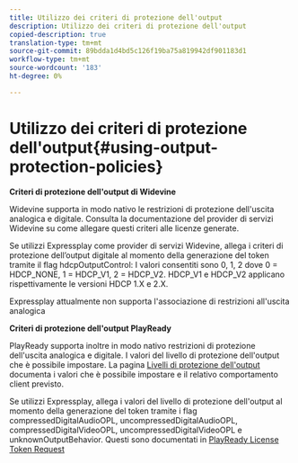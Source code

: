 ```yaml
---
title: Utilizzo dei criteri di protezione dell'output
description: Utilizzo dei criteri di protezione dell'output
copied-description: true
translation-type: tm+mt
source-git-commit: 89bdda1d4bd5c126f19ba75a819942df901183d1
workflow-type: tm+mt
source-wordcount: '183'
ht-degree: 0%

---
```



# Utilizzo dei criteri di protezione dell&#39;output{#using-output-protection-policies}

**Criteri di protezione dell&#39;output di Widevine**

Widevine supporta in modo nativo le restrizioni di protezione dell&#39;uscita analogica e digitale. Consulta la documentazione del provider di servizi Widevine su come allegare questi criteri alle licenze generate.

Se utilizzi Expressplay come provider di servizi Widevine, allega i criteri di protezione dell’output digitale al momento della generazione del token tramite il flag hdcpOutputControl:
I valori consentiti sono 0, 1, 2 dove 0 = HDCP_NONE, 1 = HDCP_V1, 2 = HDCP_V2. HDCP_V1 e HDCP_V2 applicano rispettivamente le versioni HDCP 1.X e 2.X.

Expressplay attualmente non supporta l&#39;associazione di restrizioni all&#39;uscita analogica

**Criteri di protezione dell&#39;output PlayReady**

PlayReady supporta inoltre in modo nativo restrizioni di protezione dell&#39;uscita analogica e digitale. I valori del livello di protezione dell&#39;output che è possibile impostare. La pagina [Livelli di protezione dell&#39;output](https://msdn.microsoft.com/en-us/library/dn468831.aspx) documenta i valori che è possibile impostare e il relativo comportamento client previsto.

Se utilizzi Expressplay, allega i valori del livello di protezione dell&#39;output al momento della generazione del token tramite i flag compressedDigitalAudioOPL, uncompressedDigitalAudioOPL, compressedDigitalVideoOPL, uncompressedDigitalVideoOPL e unknownOutputBehavior. Questi sono documentati in [PlayReady License Token Request](https://www.expressplay.com/developer/restapi/#playready-license-token-request)
